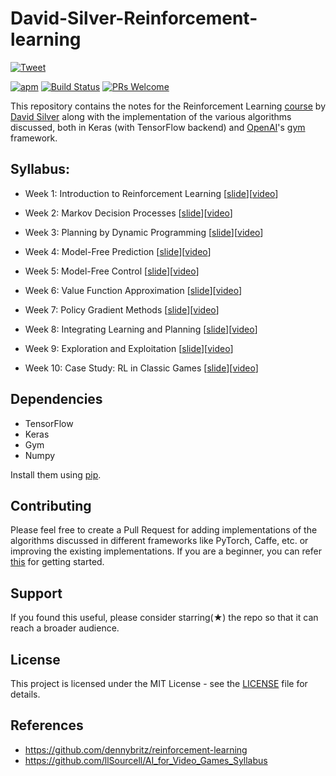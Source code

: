 # David-Silver-Reinforcement-learning 

[![Tweet](https://img.shields.io/twitter/url/http/shields.io.svg?style=social)](https://twitter.com/intent/tweet?text=David%20Silver%20Reinforcement%20Learning%20course%20notes%20along%20with%20implementation&url=https://github.com/dalmia/David-Silver-Reinforcement-learning&hashtags=deeplearning,reinforcementlearning,python,machinelearning,keras)

[![apm](https://img.shields.io/apm/l/vim-mode.svg)]()
[![Build Status](https://travis-ci.org/athityakumar/colorls.svg?branch=master)](https://travis-ci.org/athityakumar/colorls)
[![PRs Welcome](https://img.shields.io/badge/PRs-welcome-brightgreen.svg?style=shields)](http://makeapullrequest.com)

This repository contains the notes for the Reinforcement Learning [course](www0.cs.ucl.ac.uk/staff/d.silver/web/Teaching.html) by [David Silver](http://www0.cs.ucl.ac.uk/staff/d.silver/web/Home.html) along with the implementation of the various algorithms discussed, both in Keras (with TensorFlow backend) and [OpenAI](https://openai.com/)'s [gym](https://github.com/openai/gym) framework.

## Syllabus:

- Week 1: Introduction to Reinforcement Learning [[slide](https://www.davidsilver.uk/wp-content/uploads/2020/03/intro_RL.pdf)][[video](https://www.youtube.com/watch?v=2pWv7GOvuf0&list=PL7-jPKtc4r78-wCZcQn5IqyuWhBZ8fOxT&index=1)]

- Week 2: Markov Decision Processes  [[slide](https://www.davidsilver.uk/wp-content/uploads/2020/03/MDP.pdf)][[video](https://www.youtube.com/watch?v=lfHX2hHRMVQ&list=PL7-jPKtc4r78-wCZcQn5IqyuWhBZ8fOxT&index=2&t=3223s)]

- Week 3: Planning by Dynamic Programming  [[slide](https://www.davidsilver.uk/wp-content/uploads/2020/03/DP.pdf)][[video](https://www.youtube.com/watch?v=Nd1-UUMVfz4&list=PL7-jPKtc4r78-wCZcQn5IqyuWhBZ8fOxT&index=3&t=417s)]

- Week 4: Model-Free Prediction  [[slide](https://www.davidsilver.uk/wp-content/uploads/2020/03/MC-TD.pdf)][[video](https://www.youtube.com/watch?v=PnHCvfgC_ZA&list=PL7-jPKtc4r78-wCZcQn5IqyuWhBZ8fOxT&index=4)]

- Week 5: Model-Free Control  [[slide](https://www.davidsilver.uk/wp-content/uploads/2020/03/control.pdf)][[video](https://www.youtube.com/watch?v=0g4j2k_Ggc4&list=PL7-jPKtc4r78-wCZcQn5IqyuWhBZ8fOxT&index=5)]

- Week 6: Value Function Approximation  [[slide](https://www.davidsilver.uk/wp-content/uploads/2020/03/FA.pdf)][[video](https://www.youtube.com/watch?v=UoPei5o4fps&list=PL7-jPKtc4r78-wCZcQn5IqyuWhBZ8fOxT&index=6)]

- Week 7: Policy Gradient Methods  [[slide](https://www.davidsilver.uk/wp-content/uploads/2020/03/pg.pdf)][[video](https://www.youtube.com/watch?v=KHZVXao4qXs&list=PL7-jPKtc4r78-wCZcQn5IqyuWhBZ8fOxT&index=7)]

- Week 8: Integrating Learning and Planning  [[slide](https://www.davidsilver.uk/wp-content/uploads/2020/03/dyna.pdf)][[video](https://www.youtube.com/watch?v=ItMutbeOHtc&list=PL7-jPKtc4r78-wCZcQn5IqyuWhBZ8fOxT&index=8)]

- Week 9: Exploration and Exploitation  [[slide](https://www.davidsilver.uk/wp-content/uploads/2020/03/XX.pdf)][[video](https://www.youtube.com/watch?v=sGuiWX07sKw&list=PL7-jPKtc4r78-wCZcQn5IqyuWhBZ8fOxT&index=9)]

- Week 10: Case Study: RL in Classic Games  [[slide](https://www.davidsilver.uk/wp-content/uploads/2020/03/games.pdf)][[video](https://www.youtube.com/watch?v=kZ_AUmFcZtk&list=PL7-jPKtc4r78-wCZcQn5IqyuWhBZ8fOxT&index=10)]


## Dependencies
- TensorFlow
- Keras
- Gym
- Numpy

Install them using [pip](https://www.google.co.in/url?sa=t&rct=j&q=&esrc=s&source=web&cd=1&cad=rja&uact=8&ved=0ahUKEwjRhLWLnfHYAhVEtY8KHRqfCc4QFggoMAA&url=https%3A%2F%2Fpip.pypa.io%2Fen%2Fstable%2F&usg=AOvVaw18gydNGbBQg6WMxXoxO97K).

## Contributing
Please feel free to create a Pull Request for adding implementations of the algorithms discussed in different frameworks like PyTorch, Caffe, etc. or improving the existing implementations. If you are a beginner, you can refer [this](https://opensource.guide/how-to-contribute/) for getting started.

## Support
If you found this useful, please consider starring(★) the repo so that it can reach a broader audience.

## License
This project is licensed under the MIT License - see the [LICENSE](https://github.com/dalmia/David-Silver-Reinforcement-learning/blob/master/LICENSE) file for details.

## References
- https://github.com/dennybritz/reinforcement-learning
- https://github.com/llSourcell/AI_for_Video_Games_Syllabus
